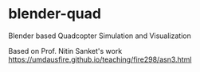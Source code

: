 # blender-quad
Blender based Quadcopter Simulation and Visualization

Based on Prof. Nitin Sanket's work
https://umdausfire.github.io/teaching/fire298/asn3.html
